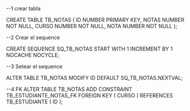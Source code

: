 --1 crear tabla 

CREATE TABLE TB_NOTAS (
    ID NUMBER PRIMARY KEY,
    NOTAS NUMBER NOT NULL,
    CURSO NUMBER NOT NULL,
    NOTA NUMBER NOT NULL
);

--2 Crear el sequence 

CREATE SEQUENCE SQ_TB_NOTAS START WITH 1 INCREMENT BY 1 NOCACHE NOCYCLE;  

--3 Setear el sequence 

ALTER TABLE TB_NOTAS MODIFY ID DEFAULT SQ_TB_NOTAS.NEXTVAL;

--4 FK
ALTER TABLE TB_NOTAS ADD CONSTRAINT TB_ESTUDIANTE_NOTAS_FK FOREIGN KEY 
(
    CURSO
)
REFERENCES TB_ESTUDIANTE (
	ID
);
